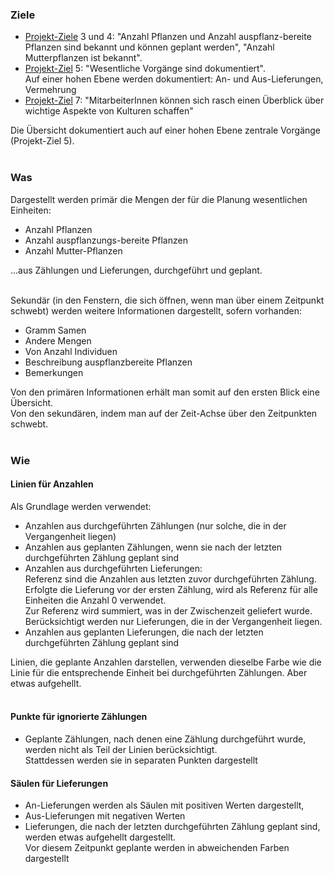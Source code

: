 ### Ziele

- [Projekt-Ziele](/ziele) 3 und 4: "Anzahl Pflanzen und Anzahl auspflanz-bereite Pflanzen sind bekannt und können geplant werden", "Anzahl Mutterpflanzen ist bekannt".
- [Projekt-Ziel](/ziele) 5: "Wesentliche Vorgänge sind dokumentiert".<br/>
  Auf einer hohen Ebene werden dokumentiert: An- und Aus-Lieferungen, Vermehrung
- [Projekt-Ziel](/ziele) 7: "MitarbeiterInnen können sich rasch einen Überblick über wichtige Aspekte von Kulturen schaffen"

Die Übersicht dokumentiert auch auf einer hohen Ebene zentrale Vorgänge (Projekt-Ziel 5).<br/><br/>

### Was

Dargestellt werden primär die Mengen der für die Planung wesentlichen Einheiten:

- Anzahl Pflanzen
- Anzahl auspflanzungs-bereite Pflanzen
- Anzahl Mutter-Pflanzen

...aus Zählungen und Lieferungen, durchgeführt und geplant.<br/><br/>

Sekundär (in den Fenstern, die sich öffnen, wenn man über einem Zeitpunkt schwebt) werden weitere Informationen dargestellt, sofern vorhanden:

- Gramm Samen
- Andere Mengen
- Von Anzahl Individuen
- Beschreibung auspflanzbereite Pflanzen
- Bemerkungen

Von den primären Informationen erhält man somit auf den ersten Blick eine Übersicht.<br/>
Von den sekundären, indem man auf der Zeit-Achse über den Zeitpunkten schwebt.<br/><br/>

### Wie

#### Linien für Anzahlen

Als Grundlage werden verwendet:

- Anzahlen aus durchgeführten Zählungen (nur solche, die in der Vergangenheit liegen)
- Anzahlen aus geplanten Zählungen, wenn sie nach der letzten durchgeführten Zählung geplant sind
- Anzahlen aus durchgeführten Lieferungen:<br/>
  Referenz sind die Anzahlen aus letzten zuvor durchgeführten Zählung.<br/>
  Erfolgte die Lieferung vor der ersten Zählung, wird als Referenz für alle Einheiten die Anzahl 0 verwendet.<br/>
  Zur Referenz wird summiert, was in der Zwischenzeit geliefert wurde.<br/>
  Berücksichtigt werden nur Lieferungen, die in der Vergangenheit liegen.
- Anzahlen aus geplanten Lieferungen, die nach der letzten durchgeführten Zählung geplant sind

Linien, die geplante Anzahlen darstellen, verwenden dieselbe Farbe wie die Linie für die entsprechende Einheit bei durchgeführten Zählungen. Aber etwas aufgehellt.<br/><br/>

#### Punkte für ignorierte Zählungen

- Geplante Zählungen, nach denen eine Zählung durchgeführt wurde, werden nicht als Teil der Linien berücksichtigt.<br/>
  Stattdessen werden sie in separaten Punkten dargestellt

#### Säulen für Lieferungen

- An-Lieferungen werden als Säulen mit positiven Werten dargestellt,
- Aus-Lieferungen mit negativen Werten
- Lieferungen, die nach der letzten durchgeführten Zählung geplant sind, werden etwas aufgehellt dargestellt.<br/>
  Vor diesem Zeitpunkt geplante werden in abweichenden Farben dargestellt
